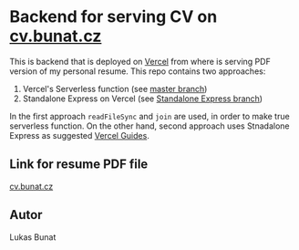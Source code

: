 # Backend for serving CV on [cv.bunat.cz](https://cv.bunat.cz)
This is backend that is deployed on [Vercel](https://vercel.com) from where is serving PDF version of my personal resume. This repo contains two approaches:

1. Vercel's Serverless function (see [master branch](https://github.com/bunatl/cv-bunat))
2. Standalone Express on Vercel (see [Standalone Express branch](#))

In the first approach `readFileSync` and `join` are used, in order to make true serverless function. On the other hand, second approach uses Stnadalone Express as suggested [Vercel Guides](https://vercel.com/guides/using-express-with-vercel).

## Link for resume PDF file
[cv.bunat.cz](https://cv.bunat.cz)

## Autor
Lukas Bunat